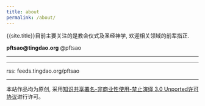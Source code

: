 ```yaml
---
title: about
permalink: /about/
---
```


{{site.title}}目前主要关注的是教会仪式及圣经神学, 欢迎相关领域的前辈指正.

**pftsao**<span><strong>@</strong><span>**tingdao.org**
@pftsao


---------


--------

rss: feeds.tingdao.org/pftsao

----------

本站作品均为原创, 采用[知识共享署名-非商业性使用-禁止演绎 3.0 Unported许可协议](http://creativecommons.org/licenses/by-nc-nd/3.0/)进行许可。
